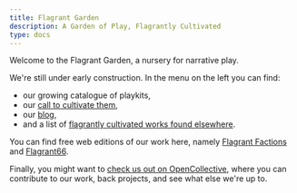 ```yaml
---
title: Flagrant Garden
description: A Garden of Play, Flagrantly Cultivated
type: docs
---
```


Welcome to the Flagrant Garden, a nursery for narrative play.

We're still under early construction. In the menu on the left you can find:

- our growing catalogue of playkits,
- our [call to cultivate them](/cultivation),
- our [blog](/posts),
- and a list of [flagrantly cultivated works found elsewhere](/cultivars).

You can find free web editions of our work here, namely [Flagrant Factions](/games/factions) and
[Flagrant66](/games/66).

Finally, you might want to
[check us out on OpenCollective](https://opencollective.com/flagrantgarden), where you can
contribute to our work, back projects, and see what else we're up to.
